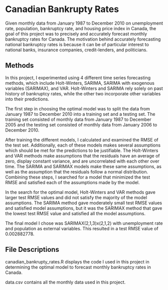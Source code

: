 # Canadian Bankrupty Rates

Given monthly data from January 1987 to December 2010 on unemployment rate, population, bankruptcy rate, and housing price index in Canada, the goal of this project was to precisely and accurately forecast monthly bankruptcy rates for Canada. The motivation behind accurately forecasting national bankruptcy rates is because it can be of particular interest to national banks, insurance companies, credit-lenders, and politicians.

## Methods

In this project, I experimented using 4 different time series forecasting methods, which include Holt-Winters, SARIMA, SARIMA with exogenous variables (SARIMAX), and VAR. Holt-Winters and SARIMA rely solely on past history of bankruptcy rates, while the other two incorporate other variables into their predictions.

The first step in choosing the optimal model was to split the data from January 1987 to December 2010 into a training set and a testing set. The training set consisted of monthly data from January 1987 to December 2005 and the testing set consisted of monthly data from January 2006 to December 2010.

After training the different models, I calculated and examined the RMSE of the test set. Additionally, each of these models makes several assumptions which should be met for the predictions to be justifiable. The Holt-Winters and VAR methods make assumptions that the residuals have an average of zero, display constant variance, and are uncorrelated with each other over time. The SARIMA and SARIMAX models make these same assumptions, as well as the assumption that the residuals follow a normal distribution. Combining these steps, I searched for a model that minimized the test RMSE and satisfied each of the assumptions made by the model.

In the search for the optimal model, Holt-Winters and VAR methods gave larger test RMSE values and did not satisfy the majority of the model assumptions. The SARIMA method gave moderately small test RMSE values and satisfied model assumptions, but it was the SARIMAX method that gave the lowest test RMSE value and satisfied all the model assumptions.

The final model I chose was SARIMAX(2,1,3)x(2,1,2) with unemployment rate and population as external variables. This resulted in a test RMSE value of 0.002882778.

## File Descriptions

canadian_bankrupty_rates.R displays the code I used in this project in determining the optimal model to forecast monthly bankruptcy rates in Canada.

data.csv contains all the monthly data used in this project.

